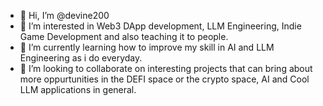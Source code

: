 - 👋 Hi, I’m @devine200
- 👀 I’m interested in Web3 DApp development, LLM Engineering, Indie Game Development and also teaching it to people.
- 🌱 I’m currently learning how to improve my skill in AI and LLM Engineering as i do everyday.
- 💞️ I’m looking to collaborate on interesting projects that can bring about more oppurtunities in the DEFI space or the crypto space, AI and Cool LLM applications in general.

<!---
devine200/devine200 is a ✨ special ✨ repository because its `README.md` (this file) appears on your GitHub profile.
You can click the Preview link to take a look at your changes.
--->
